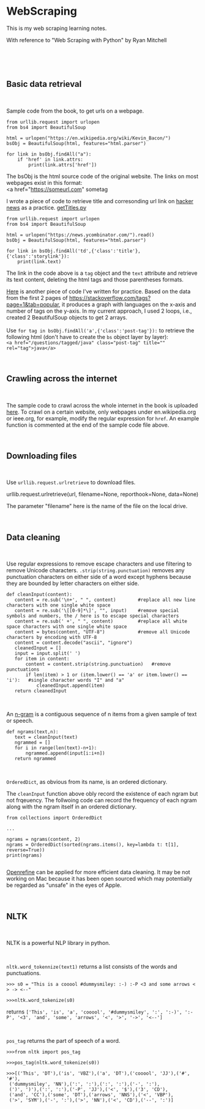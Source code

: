 # WebScraping
This is my web scraping learning notes.

With reference to "Web Scraping with Python" by Ryan Mitchell  <br /><br /><br />

 
 <br />
   
## Basic data retrieval
 
 <br />
   
Sample code from the book, to get urls on a webpage.
```
from urllib.request import urlopen
from bs4 import BeautifulSoup

html = urlopen("https://en.wikipedia.org/wiki/Kevin_Bacon/")
bsObj = BeautifulSoup(html, features="html.parser")

for link in bsObj.findAll("a"):
    if 'href' in link.attrs:
        print(link.attrs['href'])
```
The bsObj is the html source code of the original website.
The links on most webpages exist in this format: <br />
<a href="https://someurl.com" sometag </a>   <br />

I wrote a piece of code to retrieve title and corresonding url link on [hacker news](https://news.ycombinator.com/) as a practice. [getTitles.py](https://github.com/YingjieQiao/WebScraping/blob/master/getTitles.py)
```
from urllib.request import urlopen
from bs4 import BeautifulSoup

html = urlopen("https://news.ycombinator.com/").read()
bsObj = BeautifulSoup(html, features="html.parser")

for link in bsObj.findAll('td',{'class':'title'},{'class':'storylink'}):
    print(link.text)
```
The link in the code above is a `tag` object and the `text` attribute and retrieve its text content, deleting the html tags and those parentheses formats. 

[Here](https://github.com/YingjieQiao/WebScraping/blob/master/tagCount.py) is another piece of code I've written for practice. Based on the data from the first 2 pages of https://stackoverflow.com/tags?page=1&tab=popular, it produces a graph with languages on the x-axis and number of tags on the y-axis. In my current approach, I used 2 loops, i.e., created 2 BeautifulSoup objects to get 2 arrays.  
   <br />
Use `for tag in bsObj.findAll('a',{'class':'post-tag'}):` to retrieve the following html (don't have to create the `bs` object layer by layer):   <br />
`<a href="/questions/tagged/java" class="post-tag" title="" rel="tag">java</a>`  
  
 <br />
   
## Crawling across the internet
 
 <br />
   
 
The sample code to crawl across the whole internet in the book is uploaded [here](https://github.com/YingjieQiao/WebScraping/blob/master/keepCrawling_SampleCode.py).
To crawl on a certain website, only webpages under en.wikipedia.org or ieee.org, for example, modify the regular expression for `href`. An example function is commented at the end of the sample code file above.

 
 <br />
   
   
## Downloading files

 <br />
 
 Use `urllib.request.urlretrieve` to download files.
 
 urllib.request.urlretrieve(url, filename=None, reporthook=None, data=None) 
 
 The parameter "filename" here is the name of the file on the local drive.


 <br />
   
 ## Data cleaning
 
 <br />
   
 
 Use regular expressions to remove escape characters and use filtering to remove Unicode characters.
 `.strip(string.punctuation)` removes any punctuation characters on either side of a word except hyphens because they are bounded by letter characters on either side.
 
 ```
 def cleanInput(content):
    content = re.sub('\n+', " ", content)        #replace all new line characters with one single white space
    content = re.sub('\[[0-9]*\]', "", input)    #remove special symbols and numbers, the / here is to escape special characters
    content = re.sub(' +', " ", content)         #replace all white space characters with one single white space
    content = bytes(content, "UTF-8")            #remove all Unicode characters by encoding with UTF-8
    content = content.decode("ascii", "ignore")
    cleanedInput = []
    input = input.split(' ')
    for item in content:
        content = content.strip(string.punctuation)   #remove punctuations
        if len(item) > 1 or (item.lower() == 'a' or item.lower() == 'i'):   #single character words "I" and "a"
            cleanedInput.append(item)
    return cleanedInput
```
 
 <br />
   

An [n-gram](https://en.wikipedia.org/wiki/N-gram) is a contiguous sequence of n items from a given sample of text or speech.
 ```
 def ngrams(text,n):
    text = cleanInput(text)
    ngrammed = []
    for i in range(len(text)-n+1):
        ngrammed.append(input[i:i+n])
    return ngrammed
 ```
 
 <br />
   

`OrderedDict`, as obvious from its name, is an ordered dictionary.

The `cleanInput` function above obly record the existence of each ngram but not frqeuency. The follwoing code can record the frequency of each ngram along with the ngram itself in an ordered dictionary.
```
from collections import OrderedDict

...

ngrams = ngrams(content, 2)
ngrams = OrderedDict(sorted(ngrams.items(), key=lambda t: t[1], reverse=True))
print(ngrams)
  

```
[Openrefine](http://openrefine.org/) can be applied for more efficient data cleaning. It may be not working on Mac because it has been open sourced which may potentially be regarded as "unsafe" in the eyes of Apple.
 
 
  
 <br />
   
## NLTK

 
 <br />
   
NLTK is a powerful NLP library in python.   

 <br />
   

`nltk.word_tokennize(text1)` returns a list consists of the words and punctuations.

`>>> s0 = "This is a cooool #dummysmiley: :-) :-P <3 and some arrows < > -> <--"`

`>>>nltk.word_tokenize(s0)`

returns `['This', 'is', 'a', 'cooool', '#dummysmiley', ':', ':-)', ':-P', '<3', 'and', 'some', 'arrows', '<', '>', '->', '<--']`

<br />
   
`pos_tag` returns the part of speech of a word.
```
>>>from nltk import pos_tag

>>>pos_tag(nltk.word_tokenize(s0))

>>>[('This', 'DT'),('is', 'VBZ'),('a', 'DT'),('cooool', 'JJ'),('#', '#'),
 ('dummysmiley', 'NN'),(':', ':'),(':', ':'),('-', ':'),
 (')', ')'),(':', ':'),('-P', 'JJ'),('<', '$'),('3', 'CD'),
 ('and', 'CC'),('some', 'DT'),('arrows', 'NNS'),('<', 'VBP'),
 ('>', 'SYM'),('-', ':'),('>', 'NN'),('<', 'CD'),('--', ':')]
```


 
 
